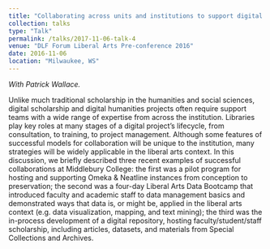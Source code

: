 ```yaml
---
title: "Collaborating across units and institutions to support digital scholarship"
collection: talks
type: "Talk"
permalink: /talks/2017-11-06-talk-4
venue: "DLF Forum Liberal Arts Pre-conference 2016"
date: 2016-11-06
location: "Milwaukee, WS"
---
```

*With Patrick Wallace.*

Unlike much traditional scholarship in the humanities and social sciences, digital scholarship and digital humanities projects often require support teams with a wide range of expertise from across the institution. Libraries play key roles at many stages of a digital project’s lifecycle, from consultation, to training, to project management. Although some features of successful models for collaboration will be unique to the institution, many strategies will be widely applicable in the liberal arts context. In this discussion, we briefly described three recent examples of successful collaborations at Middlebury College: the first was a pilot program for hosting and supporting Omeka &amp; Neatline instances from conception to preservation; the second was a four-day Liberal Arts Data Bootcamp that introduced faculty and academic staff to data management basics and demonstrated ways that data is, or might be, applied in the liberal arts context (e.g. data visualization, mapping, and text mining); the third was the in-process development of a digital repository, hosting faculty/student/staff scholarship, including articles, datasets, and materials from Special Collections and Archives.
